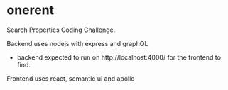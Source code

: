 # onerent
Search Properties Coding Challenge.

Backend uses nodejs with express and graphQL
 - backend expected to run on http://localhost:4000/ for the frontend to find.

Frontend uses react, semantic ui and apollo